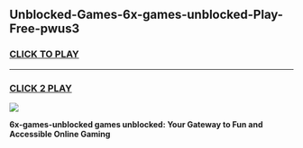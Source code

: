 
## Unblocked-Games-6x-games-unblocked-Play-Free-pwus3
<h3>
<a href="https://premium76.site?title=6x-games-unblocked&ref=24M">CLICK TO PLAY</a></h3>
<hr>

<h3>
<a href="https://premium76.site?title=6x-games-unblocked&ref=24M">CLICK 2 PLAY</a>
  
</h3>

<a href="https://premium76.site?title=6x-games-unblocked&ref=24M"><img src="https://clearcache.store/games.png"></a>


**6x-games-unblocked games unblocked: Your Gateway to Fun and Accessible Online Gaming**
